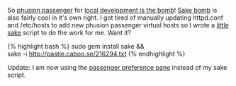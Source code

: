 So [phusion passenger](http://www.modrails.com/) for [local development is the bomb](http://nubyonrails.com/articles/ask-your-doctor-about-mod_rails)! [Sake bomb](http://errtheblog.com/posts/60-sake-bomb) is also fairly cool in it's own right. I got tired of manually updating httpd.conf and /etc/hosts to add new phusion passenger virtual hosts so I wrote a [little sake](http://pastie.org/216294) script to do the work for me. Want it?

{% highlight bash %}
sudo gem install sake && \
sake -i http://pastie.caboo.se/216294.txt
{% endhighlight %}

Update: I am now using the [passenger preference pane](http://www.fngtps.com/2008/06/putting-the-pane-back-into-deployment) instead of my sake script.
